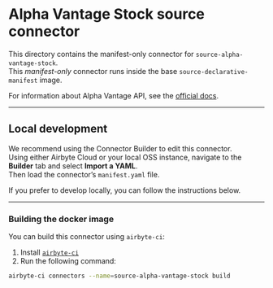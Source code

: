 # Alpha Vantage Stock source connector

This directory contains the manifest-only connector for `source-alpha-vantage-stock`.  
This _manifest-only_ connector runs inside the base `source-declarative-manifest` image.

For information about Alpha Vantage API, see the [official docs](https://www.alphavantage.co/documentation/).

---

## Local development

We recommend using the Connector Builder to edit this connector.  
Using either Airbyte Cloud or your local OSS instance, navigate to the **Builder** tab and select **Import a YAML**.  
Then load the connector’s `manifest.yaml` file.

If you prefer to develop locally, you can follow the instructions below.

---

### Building the docker image

You can build this connector using `airbyte-ci`:

1. Install [`airbyte-ci`](https://github.com/airbytehq/airbyte/blob/master/airbyte-ci/connectors/pipelines/README.md)  
2. Run the following command:

```bash
airbyte-ci connectors --name=source-alpha-vantage-stock build
